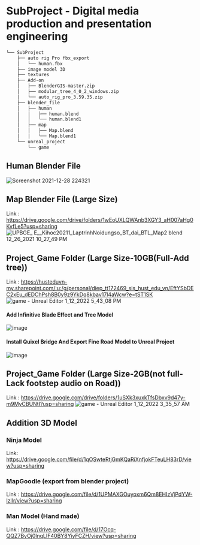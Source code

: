 # SubProject - Digital media production and presentation engineering	

```bash
└── SubProject
    ├── auto rig Pro fbx_export
    │   └── human.fbx
    ├── image model 3D
    ├── textures
    ├── Add-on
    │   ├── BlenderGIS-master.zip
    │   ├── modular_tree_4_0_2_windows.zip
    │   └── auto_rig_pro_3.59.35.zip
    ├── blender_file
    │   ├── human
    │   │   ├── human.blend
    │   │   └── human.blend1
    │   ├── map
    │   │   ├── Map.blend
    │   │   └── Map.blend1
    └── unreal_project
        └── game
```
## Human Blender File
![Screenshot 2021-12-28 224321](https://user-images.githubusercontent.com/69444682/147865946-4ac71c5e-8c28-42f7-bb05-10cf34796673.png)


## Map Blender File (Large Size)
Link : https://drive.google.com/drive/folders/1wEoUXLQWAnb3XGY3_aH007aHg0KvfLe5?usp=sharing
![UPBGE_  E__Kihoc20211_LaptrinhNoidungso_BT_dai_BTL_Map2 blend  12_26_2021 10_27_49 PM](https://user-images.githubusercontent.com/69444682/147865955-e737dfe4-23a9-4503-bc10-9ec8392ef9db.png)

## Project_Game Folder (Large Size-10GB(Full-Add tree))
Link : https://husteduvn-my.sharepoint.com/:u:/g/personal/diep_tt172469_sis_hust_edu_vn/EftYSbDEC2xEu_dEDChPsh8B0y9z9YkDq8kbav17l4aWcw?e=tST1SK
![game - Unreal Editor 1_12_2022 5_43_08 PM](https://user-images.githubusercontent.com/69444682/149355700-af2285b0-f323-45d2-b9d4-322c2699beaf.png)
#### Add Infinitive Blade Effect and Tree Model
![image](https://user-images.githubusercontent.com/69444682/149356344-30712c13-4161-491c-a002-89dabfde3e1b.png)
#### Install Quixel Bridge And Export Fine Road Model to Unreal Project
![image](https://user-images.githubusercontent.com/69444682/149357108-38efd87f-66d0-409d-be88-e0fc20de27c1.png)


## Project_Game Folder (Large Size-2GB(not full-Lack footstep audio on Road))
Link : https://drive.google.com/drive/folders/1uSXk3xuxkTfsDbxv9d47y-m9MyCBUNtI?usp=sharing
![game - Unreal Editor 1_12_2022 3_35_57 AM](https://user-images.githubusercontent.com/69444682/149080428-2d50118b-6e03-4308-8fb5-262e00d2000e.png)

## Addition 3D Model 
### Ninja Model
Link: https://drive.google.com/file/d/1qOSwteRtjGmKQaRiXnfjokFTeuLH83rD/view?usp=sharing
### MapGoodle (export from blender project)
Link : https://drive.google.com/file/d/1UPMAXGOuyoxm6Qm8EHIzVjPdYW-lzIlr/view?usp=sharing
### Man Model  (Hand made)
Link : https://drive.google.com/file/d/17Ocq-QQZ7BvOj0lnqLIF40BY8YiyFCZH/view?usp=sharing
